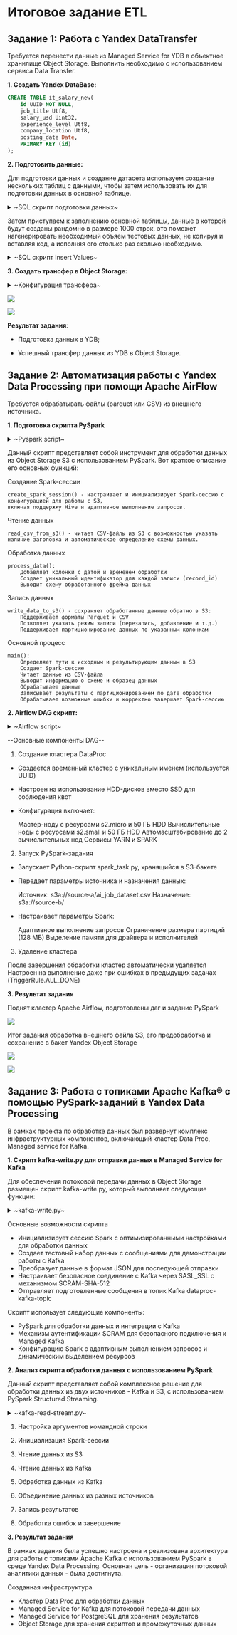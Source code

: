 # Итоговое задание ETL

## Задание 1: Работа с Yandex DataTransfer


Требуется перенести данные из Managed Service for YDB в объектное хранилище Object Storage. 
Выполнить необходимо с использованием сервиса Data Transfer.


**1. Создать Yandex DataBase:**


```SQL
CREATE TABLE it_salary_new(
    id UUID NOT NULL,
    job_title Utf8,
    salary_usd Uint32,
    experience_level Utf8,
    company_location Utf8,
    posting_date Date,
    PRIMARY KEY (id)
);
```


**2.	Подготовить данные:**

Для подготовки данных и создание датасета используем создание нескольких таблиц с данными, 
чтобы затем использовать их для подготовки данных в основной таблице.

<details>
<summary>~SQL скрипт подготовки данных~</summary>

```SQL
CREATE TABLE temp_job_titles(
  id Uint32,
  value Utf8,
  PRIMARY KEY(id)
);


INSERT INTO temp_job_titles(id, value) VALUES
(1, 'Software Engineer'),
(2, 'Data Scientist'),
(3, 'DevOps Engineer'),
(4, 'Product Manager'),
(5, 'QA Engineer'),
(6, 'Frontend Developer'),
(7, 'Backend Developer'),
(8, 'Full Stack Developer'),
(9, 'Data Engineer'),
(10, 'ML Engineer');


CREATE TABLE temp_experience_levels(
  id Uint32,
  value Utf8,
  PRIMARY KEY(id)
);

INSERT INTO temp_experience_levels(id, value) VALUES 
    (1, 'Junior'),
    (2, 'Middle'),
    (3, 'Senior'),
    (4, 'Lead'),
    (5, 'Principal');


CREATE TABLE temp_locations(
  id Uint32,
  value Utf8,
  PRIMARY KEY(id)
);

INSERT INTO temp_locations(id, value) VALUES 
    (1, 'USA'),
    (2, 'Germany'),
    (3, 'UK'),
    (4, 'Canada'),
    (5, 'India'),
    (6, 'Japan'),
    (7, 'Australia'),
    (8, 'France'),
    (9, 'Spain'),
    (10, 'Russia'),
    (11, 'China'),
    (12, 'Brazil'),
    (13, 'Netherlands'),
    (14, 'Sweden'),
    (15, 'Singapore'),
    (16, 'Italy'),
    (17, 'Poland'),
    (18, 'UAR'),
    (19, 'Egypt'),
    (20, 'Switzerland');
```
</details>


Затем приступаем к заполнению основной таблицы, данные в которой будут созданы рандомно в размере 1000 строк,
это поможет нагенерировать необходимый объяем тестовых данных, не копируя и вставляя код, а исполняя его столько раз сколько необходимо. 

<details>
<summary>~SQL скрипт Insert Values~</summary>
    
```SQL
INSERT INTO it_salary_new (id, job_title, salary_usd, experience_level, company_location)
SELECT 
    RANDOM_UUID(j.id * 10000 + e.id * 1000 + l.id) AS id,  -- Использование комбинации значений как параметра
    j.value AS job_title,
    CAST(50000 + (j.id * 10000) AS Uint32) AS salary_usd,
    e.value AS experience_level,
    l.value AS company_location
FROM 
    temp_job_titles AS j
    CROSS JOIN temp_experience_levels AS e
    CROSS JOIN temp_locations AS l
LIMIT 1000;
```
</details>


**3. Создать трансфер в **Object Storage:****

<details>
<summary>~Конфигурация трансфера~</summary>
    
![](1st%20task/Screen/info_param_transfer.png)

![](1st%20task/Screen/ydb_transfer%settings.png)

</details>

![](1st%20task/Screen/transfer_go.png)

![](1st%20task/Screen/result_transfer.png)


**Результат задания**:

- Подготовка данных в YDB;
  
- Успешный трансфер данных из YDB в Object Storage.



## Задание 2: Автоматизация работы с Yandex Data Processing при помощи Apache AirFlow

Требуется обрабатывать файлы (parquet или CSV) из внешнего источника. 



**1. Подготовка скрипта PySpark**


<details>
<summary>~Pyspark script~</summary>

```python
from pyspark.sql import SparkSession
from pyspark.sql.types import *
from pyspark.sql.functions import *
from datetime import datetime


def create_spark_session(app_name="s3-data-processor"):
    """
    Конфигурация для доступа к S3
    """
    spark = SparkSession.builder \
        .appName(app_name) \
        .enableHiveSupport() \
        .config("spark.hadoop.fs.s3a.impl", "org.apache.hadoop.fs.s3a.S3AFileSystem") \
        .config("spark.sql.adaptive.enabled", "true") \
        .getOrCreate()

    return spark


def read_csv_from_s3(spark, file_path, header=True, infer_schema=True):
    """
    Чтение из S3

    - file_path: S3 путь к файлу

    Returns:
    - Фрейм с данными
    """

    if infer_schema:
        return spark.read.option("header", header).option("inferSchema", infer_schema).csv(file_path)
    else:
        return spark.read.option("header", header).csv(file_path)


def process_data(df):
    """
    Обработка фрейма

    Parameters:
    - df: Фрейм предзагруженный

    Returns:
    - Обработанный файл
    """

    processing_date = datetime.now()

    df_processed = df.withColumn("processing_date", lit(processing_date.strftime("%Y-%m-%d")))
    df_processed = df_processed.withColumn("processing_timestamp", lit(processing_date.strftime("%Y-%m-%d %H:%M:%S")))

    df_processed = df_processed.withColumn("record_id", monotonically_increasing_id())

    print("Processed DataFrame Schema:")
    df_processed.printSchema()

    return df_processed


def write_data_to_s3(df, output_path, output_format="parquet", partition_cols=None, mode="overwrite"):
    """
    Write the processed DataFrame to S3

    Parameters:
    - output_path: пункт сохранения S3
    - output_format: формат файла итогового ('parquet' or 'csv')
    """

    writer = df.write.mode(mode)

    if partition_cols:
        writer = writer.partitionBy(partition_cols)

    if output_format.lower() == 'parquet':
        writer.parquet(output_path)
    elif output_format.lower() == 'csv':
        writer.option("header", "true").csv(output_path)
    else:
        raise ValueError(f"Unsupported output format: {output_format}. Use 'parquet' or 'csv'.")


def main():
    input_path = "s3a://source-a/ai_job_dataset.csv"
    output_path = "s3a://source-b/ai_job_processed"

    spark = create_spark_session()

    try:

        print(f"Reading CSV data from {input_path}")
        df = read_csv_from_s3(spark, input_path)

        print("Input Schema:")
        df.printSchema()

        print("Sample Data:")
        df.show(5, truncate=False)

        print("Processing data...")
        processed_df = process_data(df)

        print(f"Writing processed data to {output_path}")
        write_data_to_s3(processed_df, output_path, partition_cols=["processing_date"])

        print("Data processing completed successfully!")

    except Exception as e:
        print(f"Error processing data: {str(e)}")
        raise
    finally:
        spark.stop()


if __name__ == "__main__":
    main()
```
</details>


Данный скрипт представляет собой инструмент для обработки данных из Object Storage S3 с использованием PySpark. Вот краткое описание его основных функций:

Создание Spark-сессии

    create_spark_session() - настраивает и инициализирует Spark-сессию с конфигурацией для работы с S3, 
    включая поддержку Hive и адаптивное выполнение запросов.

Чтение данных

    read_csv_from_s3() - читает CSV-файлы из S3 с возможностью указать наличие заголовка и автоматическое определение схемы данных.

Обработка данных

    process_data():
        Добавляет колонки с датой и временем обработки
        Создает уникальный идентификатор для каждой записи (record_id)
        Выводит схему обработанного фрейма данных

Запись данных

    write_data_to_s3() - сохраняет обработанные данные обратно в S3:
        Поддерживает форматы Parquet и CSV
        Позволяет указать режим записи (перезапись, добавление и т.д.)
        Поддерживает партиционирование данных по указанным колонкам

Основной процесc

    main():
        Определяет пути к исходным и результирующим данным в S3
        Создает Spark-сессию
        Читает данные из CSV-файла
        Выводит информацию о схеме и образец данных
        Обрабатывает данные
        Записывает результаты с партиционированием по дате обработки
        Обрабатывает возможные ошибки и корректно завершает Spark-сессию



**2. Airflow DAG скрипт:**

<details>
<summary>~Airflow script~</summary>

```python
import uuid
import datetime
from airflow import DAG
from airflow.utils.trigger_rule import TriggerRule
from airflow.providers.yandex.operators.yandexcloud_dataproc import (
    DataprocCreateClusterOperator,
    DataprocCreatePysparkJobOperator,
    DataprocDeleteClusterOperator,
)

YC_DP_AZ = 'ru-central1-d'
YC_DP_SSH_PUBLIC_KEY = 'ssh'
YC_DP_SUBNET_ID = 'fl8hk1i4fk2ch5e952ii'
YC_DP_SA_ID = 'aje2t33o0c2ar3n3af3p'
YC_DP_METASTORE_URI = '10.130.0.23'
YC_BUCKET = 'editeddata'


SOURCE_PATH = "s3a://source-a/ai_job_dataset.csv"
DESTINATION_PATH = "s3a://source-b/"

# DAG settings
with DAG(
    'PROCESS_VARIABLE_SIZE_FILES',
    schedule_interval='@daily',
    tags=['data-processing', 'pyspark', 'variable-size-files'],
    start_date=datetime.datetime.now(),
    max_active_runs=1,
    catchup=False
) as process_files_dag:

    # 1. cluster with HDD not SSD (SSD выходил за лимиты квоты)
    create_spark_cluster = DataprocCreateClusterOperator(
        task_id='create-dataproc-cluster',
        cluster_name=f'data-processing-{uuid.uuid4()}',
        cluster_description='Cluster with HDD storage for processing files',
        ssh_public_keys=YC_DP_SSH_PUBLIC_KEY,
        service_account_id=YC_DP_SA_ID,
        subnet_id=YC_DP_SUBNET_ID,
        s3_bucket=YC_BUCKET,
        zone=YC_DP_AZ,
        cluster_image_version='2.1',
        # Master node with HDD
        masternode_resource_preset='s2.micro',
        masternode_disk_type='network-hdd',
        masternode_disk_size=50,
        # Compute nodes with HDD
        computenode_resource_preset='s2.small',
        computenode_disk_type='network-hdd',
        computenode_disk_size=50,
        computenode_count=1,
        computenode_max_hosts_count=2,
        services=['YARN', 'SPARK'],
        datanode_count=0,
        properties={
            'spark:spark.hive.metastore.uris': f'thrift://{YC_DP_METASTORE_URI}:9083',
            'spark:spark.dynamicAllocation.enabled': 'true',
            'spark:spark.executor.memory': '2g',
            'spark:spark.driver.memory': '1g',
            'spark:spark.sql.adaptive.enabled': 'true',
            'spark:spark.sql.files.maxPartitionBytes': '128m',
        },
    )

    # 2 этап: запуск задания PySpark
    run_pyspark_job = DataprocCreatePysparkJobOperator(
        task_id='process-files-with-pyspark',
        main_python_file_uri=f's3a://{YC_BUCKET}/scripts/spark_task.py',
        python_file_uris=[],
        file_uris=[],
        archive_uris=[],
        jar_file_uris=[],
        properties={
            'spark.executor.memory': '2g',
            'spark.driver.memory': '1g',
            'spark.sql.adaptive.enabled': 'true',
            'spark.sql.files.maxPartitionBytes': '128m',
        },
        args=[
            '--source_path', SOURCE_PATH,
            '--destination_path', DESTINATION_PATH
        ],
    )

    # 3. Удаление
    delete_spark_cluster = DataprocDeleteClusterOperator(
        task_id='delete-dataproc-cluster',
        trigger_rule=TriggerRule.ALL_DONE,
    )


    create_spark_cluster >> run_pyspark_job >> delete_spark_cluster
```
</details>


--Основные компоненты DAG--


1. Создание кластера DataProc

- Создается временный кластер с уникальным именем (используется UUID)
                
- Настроен на использование HDD-дисков вместо SSD для соблюдения квот
                
 - Конфигурация включает:
                
   Мастер-ноду с ресурсами s2.micro и 50 ГБ HDD
   Вычислительные ноды с ресурсами s2.small и 50 ГБ HDD
   Автомасштабирование до 2 вычислительных нод
   Сервисы YARN и SPARK


2. Запуск PySpark-задания

- Запускает Python-скрипт spark_task.py, хранящийся в S3-бакете
        
- Передает параметры источника и назначения данных:
        
  Источник: s3a://source-a/ai_job_dataset.csv
  Назначение: s3a://source-b/
            
- Настраивает параметры Spark:
        
    Адаптивное выполнение запросов
    Ограничение размера партиций (128 МБ)
    Выделение памяти для драйвера и исполнителей


3. Удаление кластера

После завершения обработки кластер автоматически удаляется
Настроен на выполнение даже при ошибках в предыдущих задачах (TriggerRule.ALL_DONE)




**3. Результат задания**

Поднят кластер Apache Airflow, подготовлены даг и задание PySpark


![](2nd%20task/Screen/airflow_spark.png)


Итог задания обработка внешнего файла S3, его предобработка и сохранение в бакет Yandex Object Storage

![](2nd%20task/Screen/Succes-2.png)

![](2nd%20task/Screen/Succes-3.png)



## Задание 3: Работа с топиками Apache Kafka® с помощью PySpark-заданий в Yandex Data Processing

В рамках проекта по обработке данных был развернут комплекс инфраструктурных компонентов, включающий кластер Data Proc, Managed service for Kafka.


**1. Скрипт kafka-write.py для отправки данных в Managed Service for Kafka**

Для обеспечения потоковой передачи данных в Object Storage размещен скрипт kafka-write.py, который выполняет следующие функции:

<details>
<summary>~kafka-write.py~</summary>
    
```python
from pyspark.sql import SparkSession, Row
from pyspark.sql.functions import to_json, col, struct

def main():
    # Kafka configuration
    kafka_host = "rc1d-dataproc-m-8rg5bteqid4r7ufv"
    kafka_port = "9091"
    kafka_topic = "dataproc-kafka-topic"
    kafka_username = "user1"
    kafka_password = "password1"

    #Spark session
    spark = SparkSession.builder \
        .appName("dataproc-kafka-write-app") \
        .config("spark.sql.adaptive.enabled", "true") \
        .config("spark.sql.files.maxPartitionBytes", "128m") \
        .config("spark.dynamicAllocation.enabled", "true") \
        .getOrCreate()

    # Log
    print(f"Writing to Kafka topic: {kafka_topic}")
    print(f"Using Kafka bootstrap server: {kafka_host}:{kafka_port}")


    df = spark.createDataFrame([
        Row(msg="Test message #1 from dataproc-cluster"),
        Row(msg="Test message #2 from dataproc-cluster")
    ])

    # Convert JSON
    df = df.select(to_json(struct([col(c).alias(c) for c in df.columns])).alias('value'))

    #JAAS config
    jaas_config = (
        "org.apache.kafka.common.security.scram.ScramLoginModule required "
        f"username={kafka_username} "
        f"password={kafka_password} "
        ";"
    )

    df.write.format("kafka") \
        .option("kafka.bootstrap.servers", f"{kafka_host}:{kafka_port}") \
        .option("topic", kafka_topic) \
        .option("kafka.security.protocol", "SASL_SSL") \
        .option("kafka.sasl.mechanism", "SCRAM-SHA-512") \
        .option("kafka.sasl.jaas.config", jaas_config) \
        .save()

    print("Successfully wrote messages to Kafka")

if __name__ == "__main__":
    main()
```

</details>


Основные возможности скрипта

- Инициализирует сессию Spark с оптимизированными настройками для обработки данных
- Создает тестовый набор данных с сообщениями для демонстрации работы с Kafka
- Преобразует данные в формат JSON для последующей отправки
- Настраивает безопасное соединение с Kafka через SASL_SSL с механизмом SCRAM-SHA-512
- Отправляет подготовленные сообщения в топик Kafka dataproc-kafka-topic


Скрипт использует следующие компоненты:

- PySpark для обработки данных и интеграции с Kafka
- Механизм аутентификации SCRAM для безопасного подключения к Managed Kafka
- Конфигурацию Spark с адаптивным выполнением запросов и динамическим выделением ресурсов



**2. Анализ скрипта обработки данных с использованием PySpark**

Данный скрипт представляет собой комплексное решение для обработки данных из двух источников - Kafka и S3, с использованием PySpark Structured Streaming.

<details>
<summary>~kafka-read-stream.py~</summary>

```python
import argparse
import sys
from pyspark.sql import SparkSession
from pyspark.sql.functions import col, from_json, schema_of_json, current_timestamp, lit
from pyspark.sql.types import StringType, StructType, StructField

def main():
    parser = argparse.ArgumentParser(description='Process data from Kafka and S3 using PySpark')
    parser.add_argument('--kafka-host', required=True, help='Kafka host FQDN')
    parser.add_argument('--kafka-port', default='9091', help='Kafka port')
    parser.add_argument('--kafka-topic', default='dataproc-kafka-topic', help='Kafka topic')
    parser.add_argument('--kafka-username', default='user1', help='Kafka username')
    parser.add_argument('--kafka-password', default='password1', help='Kafka password')
    parser.add_argument('--input-path', required=True, help='S3 input path for files')
    parser.add_argument('--input-format', default='csv', choices=['csv', 'parquet', 'json'],
                        help='Input file format (default: csv)')
    parser.add_argument('--output-path', required=True, help='S3 output path')
    parser.add_argument('--output-format', default='parquet', choices=['parquet', 'json', 'csv', 'text'],
                        help='Output file format (default: parquet)')


    try:
        args = parser.parse_args()
    except Exception as e:
        print(f"Error parsing arguments: {str(e)}")
        sys.exit(1)

    try:
        #Spark session
        spark = SparkSession.builder \
            .appName("dataproc-data-processing-app") \
            .config("spark.sql.adaptive.enabled", "true") \
            .config("spark.sql.files.maxPartitionBytes", "128m") \
            .config("spark.dynamicAllocation.enabled", "true") \
            .getOrCreate()

        print(f"Spark version: {spark.version}")
        print(f"Reading from Kafka topic: {args.kafka_topic}")
        print(f"Using Kafka bootstrap server: {args.kafka_host}:{args.kafka_port}")
        print(f"Input path: {args.input_path}")
        print(f"Input format: {args.input_format}")
        print(f"Output path: {args.output_path}")
        print(f"Output format: {args.output_format}")

        print("Reading data from S3...")
        s3_df = None

        if args.input_format == 'csv':
            s3_df = spark.read.option("header", "true").option("inferSchema", "true").csv(args.input_path)
        elif args.input_format == 'parquet':
            s3_df = spark.read.parquet(args.input_path)
        elif args.input_format == 'json':
            s3_df = spark.read.json(args.input_path)

        if s3_df is not None:
            s3_df = s3_df.withColumn("source", lit("s3"))
            s3_df = s3_df.withColumn("processing_timestamp", current_timestamp())

            print("Sample data from S3:")
            s3_df.show(5, truncate=False)
            print(f"S3 data count: {s3_df.count()}")
        else:
            print("No S3 data found or could not read S3 data")

        print("Reading data from Kafka...")

        # Construct JAAS config with variables
        jaas_config = (
            "org.apache.kafka.common.security.scram.ScramLoginModule required "
            f"username={args.kafka_username} "
            f"password={args.kafka_password} "
            ";"
        )

        # Read from Kafka stream
        kafka_df = spark.readStream.format("kafka") \
            .option("kafka.bootstrap.servers", f"{args.kafka_host}:{args.kafka_port}") \
            .option("subscribe", args.kafka_topic) \
            .option("kafka.security.protocol", "SASL_SSL") \
            .option("kafka.sasl.mechanism", "SCRAM-SHA-512") \
            .option("kafka.sasl.jaas.config", jaas_config) \
            .option("startingOffsets", "earliest") \
            .load()

        # Select and filter value
        value_df = kafka_df.selectExpr("CAST(value AS STRING) as value") \
            .where(col("value").isNotNull())

        query = value_df.writeStream \
            .trigger(once=True) \
            .queryName("received_messages") \
            .format("memory") \
            .start()

        query.awaitTermination()
        print("Kafka stream processing completed")

        kafka_result_df = spark.sql("SELECT value FROM received_messages")

        kafka_count = kafka_result_df.count()
        print(f"Found {kafka_count} messages in Kafka topic")

        kafka_parsed_df = None
        if kafka_count > 0:
            try:

                sample = kafka_result_df.limit(1).collect()[0]["value"]
                json_schema = schema_of_json(sample)
                print("Detected JSON schema from Kafka:")
                print(json_schema.simpleString())

                # Parse JSON
                kafka_parsed_df = kafka_result_df.withColumn("parsed", from_json(col("value"), json_schema)) \
                    .select("parsed.*")

                kafka_parsed_df = kafka_parsed_df.withColumn("source", lit("kafka"))
                kafka_parsed_df = kafka_parsed_df.withColumn("processing_timestamp", current_timestamp())

                print("Sample data from Kafka (parsed):")
                kafka_parsed_df.show(5, truncate=False)
            except Exception as json_error:
                print(f"Could not parse Kafka data as JSON: {str(json_error)}")

        final_df = None

        if s3_df is not None and kafka_parsed_df is not None:

            s3_columns = set(s3_df.columns)
            kafka_columns = set(kafka_parsed_df.columns)
            common_columns = s3_columns.intersection(kafka_columns)

            if common_columns:
                print(f"Common columns found: {common_columns}")
                s3_selected = s3_df.select(*common_columns)
                kafka_selected = kafka_parsed_df.select(*common_columns)

                final_df = s3_selected.union(kafka_selected)
            else:
                print("No common columns found, will write data separately")
                final_df = s3_df
        elif s3_df is not None:
            final_df = s3_df
        elif kafka_parsed_df is not None:
            final_df = kafka_parsed_df

        if final_df is not None:
            print(f"Writing combined data to {args.output_path}")

            if args.output_format == 'parquet':
                final_df.write.mode("overwrite").parquet(args.output_path)
            elif args.output_format == 'json':
                final_df.write.mode("overwrite").json(args.output_path)
            elif args.output_format == 'csv':
                final_df.write.mode("overwrite").option("header", "true").csv(args.output_path)
            else:  # text !
                final_df.select(col("*").cast(StringType())).write.mode("overwrite").text(args.output_path)

            print(f"Successfully wrote {final_df.count()} records to {args.output_path}")
        else:
            print("No data to write")
            empty_df = spark.createDataFrame([("No data found",)], ["message"])
            empty_df.write.mode("overwrite").text(f"{args.output_path}/empty")

    except Exception as e:
        print(f"Error in data processing job: {str(e)}")
        import traceback
        traceback.print_exc()
        sys.exit(1)
    finally:
        if 'spark' in locals():
            spark.stop()
            print("Spark session stopped")


if __name__ == "__main__":
    main()
```
</details>


1. Настройка аргументов командной строки

2. Инициализация Spark-сессии

3. Чтение данных из S3

4. Чтение данных из Kafka

5. Обработка данных из Kafka

6. Объединение данных из разных источников

7. Запись результатов

8. Обработка ошибок и завершение



**3. Результат задания**

В рамках задания была успешно настроена и реализована архитектура для работы с топиками Apache Kafka с использованием PySpark в среде Yandex Data Processing. Основная цель - организация потоковой аналитики данных - была достигнута.

Созданная инфраструктура

- Кластер Data Proc для обработки данных
- Managed Service for Kafka для потоковой передачи данных
- Managed Service for PostgreSQL для хранения результатов
- Object Storage для хранения скриптов и промежуточных данных

